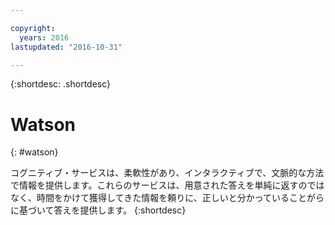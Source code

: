 ```yaml
---

copyright:
  years: 2016
lastupdated: "2016-10-31"

---
```


{:shortdesc: .shortdesc} 

# Watson
{: #watson}

コグニティブ・サービスは、柔軟性があり、インタラクティブで、文脈的な方法で情報を提供します。これらのサービスは、用意された答えを単純に返すのではなく、時間をかけて獲得してきた情報を頼りに、正しいと分かっていることがらに基づいて答えを提供します。
{:shortdesc}




